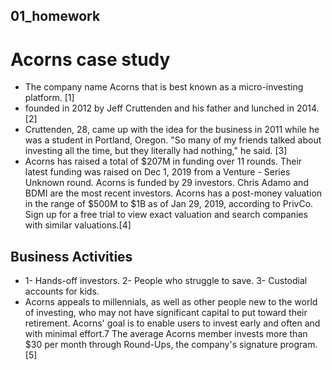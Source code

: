 ## 01_homework
# Acorns case study
* The company name Acorns that is best known as a micro-investing platform. [1]
* founded in 2012 by Jeff Cruttenden and his father and lunched in 2014.[2]
* Cruttenden, 28, came up with the idea for the business in 2011 while he was a student in Portland, Oregon.
"So many of my friends talked about investing all the time, but they literally had nothing," he said. [3]
* Acorns has raised a total of $207M in funding over 11 rounds. Their latest funding was raised on Dec 1, 2019 from a Venture - Series Unknown round.
Acorns is funded by 29 investors. Chris Adamo and BDMI are the most recent investors.
Acorns has a post-money valuation in the range of $500M to $1B as of Jan 29, 2019, according to PrivCo. Sign up for a free trial to view exact valuation and search companies with similar valuations.[4]
## Business Activities
*  1- Hands-off investors.
   2- People who struggle to save.
   3- Custodial accounts for kids.
* Acorns appeals to millennials, as well as other people new to the world of investing, who may not have significant capital to put toward their retirement. Acorns' goal is to enable users to invest early and often and with minimal effort.7﻿ The average Acorns member invests more than $30 per month through Round-Ups, the company's signature program.[5]

